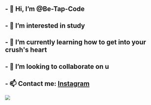 ## - 👋 Hi, I’m @Be-Tap-Code
## - 👀 I’m interested in study
## - 🌱 I’m currently learning how to get into your crush's heart
## - 💞️ I’m looking to collaborate on u
## - 📫 Contact me: [Instagram](https://www.instagram.com/)
<img src=https://imgur.com/t/mavis_vermillion/LHI8IIy>
<!---
Be-Tap-Code/Be-Tap-Code is a ✨ special ✨ repository because its `README.md` (this file) appears on your GitHub profile.
You can click the Preview link to take a look at your changes.
--->
